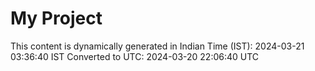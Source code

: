 # My Project

This content is dynamically generated in Indian Time (IST): 2024-03-21 03:36:40 IST
Converted to UTC: 2024-03-20 22:06:40 UTC
